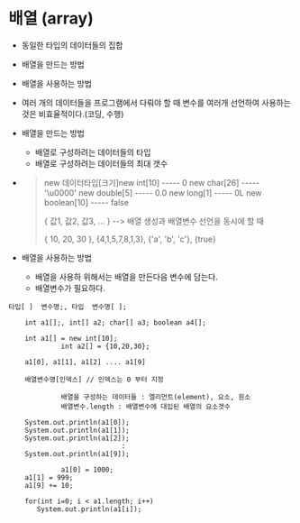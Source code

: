 # 배열 (array) 

 - 동일한 타입의 데이터들의 집합
  - 배열을 만드는 방법
  - 배열을 사용하는 방법
  - 여러 개의 데이터들을 프로그램에서 다뤄야 할 때 변수를 여러개 선언하여 사용하는 것은
     비효율적이다.(코딩, 수행)



- 배열을 만드는 방법
    - 배열로 구성하려는 데이터들의 타입
    - 배열로 구성하려는 데이터들의 최대 갯수
    
    
    
- > new 데이터타입[크기]new int[10]   ----- 0
    > new char[26]	----- '\u0000'
    > new double[5]	----- 0.0
    > new long[1]  	----- 0L
    > new boolean[10] 	----- false
    >
    > { 값1, 값2, 값3, ... }  --> 배열 생성과 배열변수 선언을 동시에 할 때
    >
    > 	{ 10, 20, 30 }, {4,1,5,7,8,1,3}, {'a', 'b', 'c'}, {true}



- 배열을 사용하는 방법
  - 배열을 사용하 위해서는 배열을 만든다음 변수에 담는다.
  - 배열변수가 필요하다.

```
타입[ ]  변수명;, 타입  변수명[ ];

	int a1[];, int[] a2; char[] a3; boolean a4[];

	int a1[] = new int[10];
             int a2[] = {10,20,30};

	a1[0], a1[1], a1[2] .... a1[9]

	배열변수명[인덱스] // 인덱스는 0 부터 지정
            
             배열을 구성하는 데이터들 : 엘리먼트(element), 요소, 원소
             배열변수.length : 배열변수에 대입된 배열의 요소갯수

	System.out.println(a1[0]);
	System.out.println(a1[1]);
	System.out.println(a1[2]);
                            :
	System.out.println(a1[9]);

             a1[0] = 1000;
	a1[1] = 999;
	a1[9] += 10;

	for(int i=0; i < a1.length; i++)
	   System.out.println(a1[i]);
```

